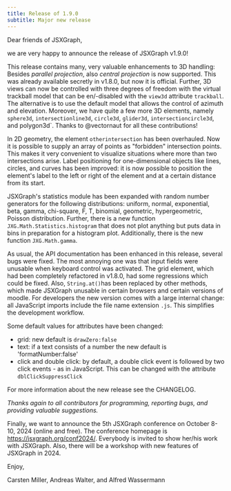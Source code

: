 ```yaml
---
title: Release of 1.9.0
subtitle: Major new release
---
```


Dear friends of JSXGraph,

we are very happy to announce the release of JSXGraph v1.9.0!

This release contains many, very valuable enhancements to 3D handling: Besides *parallel projection*, also *central projection* is now supported. This was already available secretly in v1.8.0, but now it is official. Further, 3D views can now be controlled with three degrees of freedom with the virtual trackball model that can be en/-disabled with the `view3d` attribute `trackball`. The alternative is to use the default model that allows the control of azimuth and elevation.
Moreover, we have quite a few more 3D elements, namely `sphere3d`, `intersectionline3d`, `circle3d`, `glider3d`, `intersectioncircle3d`, and polygon3d`. Thanks to @vectornaut for all these contributions!

In 2D geometry, the element `otherintersection` has been overhauled. Now it is possible to supply an array of points as "forbidden" intersection points. This makes it very convenient to visualize situations where more than two intersections arise.
Label positioning for one-dimensional objects like lines, circles, and curves has been improved: it is now possible to position the element's label to the left or right of the element and at a certain distance from its start.

JSXGraph's statistics module has been expanded with random number generators for the following distributions: uniform, normal, exponential, beta, gamma, chi-square, F, T, binomial, geometric, hypergeometric, Poisson distribution. Further, there is a new function `JXG.Math.Statistics.histogram` that does not plot anything but puts data in bins in preparation for a histogram plot. Additionally, there is the new function `JXG.Math.gamma`.

As usual, the API documentation has been enhanced in this release, several bugs were fixed. The most annoying one was that input fields were unusable when keyboard control was activated. The grid element, which had been completely refactored in v1.8.0, had some regressions which could be fixed. Also, `String.at()`has been replaced by other methods, which made JSXGraph unusable in certain browsers and certain versions of moodle. For developers the new version comes with a large internal change: all JavaScript imports include the file name extension `.js`. This simplifies the development workflow.

Some default values for attributes have been changed:

- grid: new default is `drawZero:false`
- text: if a text consists of a number the new default is 'formatNumber:false'
- click and double click: by default, a double click event is followed by two click events - as in JavaScript. This can be changed with the attribute `dblClickSuppressClick`

For more information about the new release see the CHANGELOG.

*Thanks again to all contributors for programming, reporting bugs, and providing valuable suggestions.*

Finally, we want to announce the 5th JSXGraph conference on October 8-10, 2024 (online and free). The conference homepage is <https://jsxgraph.org/conf2024/>. Everybody is invited to show her/his work with JSXGraph. Also, there will be a workshop with new features of JSXGraph in 2024.

Enjoy, 

Carsten Miller, Andreas Walter, and Alfred Wassermann


